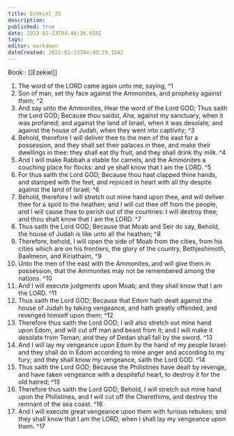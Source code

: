 ```yaml
---
title: Ezekiel_25
description: 
published: true
date: 2022-02-23T04:40:30.935Z
tags: 
editor: markdown
dateCreated: 2022-02-23T04:40:29.164Z
---
```


 Book:: [[Ezekiel]]
 1. The word of the LORD came again unto me, saying, ^1
 2. Son of man, set thy face against the Ammonites, and prophesy against them; ^2
 3. And say unto the Ammonites, Hear the word of the Lord GOD; Thus saith the Lord GOD; Because thou saidst, Aha, against my sanctuary, when it was profaned; and against the land of Israel, when it was desolate; and against the house of Judah, when they went into captivity; ^3
 4. Behold, therefore I will deliver thee to the men of the east for a possession, and they shall set their palaces in thee, and make their dwellings in thee: they shall eat thy fruit, and they shall drink thy milk. ^4
 5. And I will make Rabbah a stable for camels, and the Ammonites a couching place for flocks: and ye shall know that I am the LORD. ^5
 6. For thus saith the Lord GOD; Because thou hast clapped thine hands, and stamped with the feet, and rejoiced in heart with all thy despite against the land of Israel; ^6
 7. Behold, therefore I will stretch out mine hand upon thee, and will deliver thee for a spoil to the heathen; and I will cut thee off from the people, and I will cause thee to perish out of the countries: I will destroy thee; and thou shalt know that I am the LORD. ^7
 8. Thus saith the Lord GOD; Because that Moab and Seir do say, Behold, the house of Judah is like unto all the heathen; ^8
 9. Therefore, behold, I will open the side of Moab from the cities, from his cities which are on his frontiers, the glory of the country, Bethjeshimoth, Baalmeon, and Kiriathaim, ^9
 10. Unto the men of the east with the Ammonites, and will give them in possession, that the Ammonites may not be remembered among the nations. ^10
 11. And I will execute judgments upon Moab; and they shall know that I am the LORD. ^11
 12. Thus saith the Lord GOD; Because that Edom hath dealt against the house of Judah by taking vengeance, and hath greatly offended, and revenged himself upon them; ^12
 13. Therefore thus saith the Lord GOD; I will also stretch out mine hand upon Edom, and will cut off man and beast from it; and I will make it desolate from Teman; and they of Dedan shall fall by the sword. ^13
 14. And I will lay my vengeance upon Edom by the hand of my people Israel: and they shall do in Edom according to mine anger and according to my fury; and they shall know my vengeance, saith the Lord GOD. ^14
 15. Thus saith the Lord GOD; Because the Philistines have dealt by revenge, and have taken vengeance with a despiteful heart, to destroy it for the old hatred; ^15
 16. Therefore thus saith the Lord GOD; Behold, I will stretch out mine hand upon the Philistines, and I will cut off the Cherethims, and destroy the remnant of the sea coast. ^16
 17. And I will execute great vengeance upon them with furious rebukes; and they shall know that I am the LORD, when I shall lay my vengeance upon them. ^17
